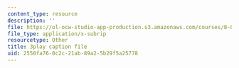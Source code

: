 ```yaml
---
content_type: resource
description: ''
file: https://ol-ocw-studio-app-production.s3.amazonaws.com/courses/8-03sc-physics-iii-vibrations-and-waves-fall-2016/2550fa760c2c21ab89a25b29f5a25778_GUgIh6ff86Y.srt
file_type: application/x-subrip
resourcetype: Other
title: 3play caption file
uid: 2550fa76-0c2c-21ab-89a2-5b29f5a25778
---
```

